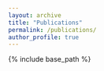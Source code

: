 ```yaml
---
layout: archive
title: "Publications"
permalink: /publications/
author_profile: true
---
```


<!-- {% if author.googlescholar %}
  You can also find my articles on <u><a href="{{author.googlescholar}}">my Google Scholar profile</a>.</u>
{% endif %} -->

{% include base_path %}

<!-- ORIGINAL -->
<!-- {% for post in site.publications reversed %}
  {% include archive-single-pub.html %}
{% endfor %} -->

<!-- with YEAR -->
<!-- {% for post in site.publications reversed %}
    {% capture this_year %}{{ post.date | date: "%Y" }}{% endcapture %}
    {% capture next_year %}{{ post.previous.date | date: "%Y" }}{% endcapture %}

    {% if forloop.first %}
    {% include this_year.html %}

    {% endif %}

    {% include archive-single-pub.html %}

    {% if forloop.last %}

    {% else %}
        {% if this_year != next_year %}
        {% include next_year.html %}

        {% endif %}
    {% endif %}
{% endfor %} -->

<!-- Per TYPE -->

<!-- {% include pub_head.html %} -->


<!-- {% include pub_journal.html %}
{% for post in site.publications reversed %}
    {% if post.type == "journal" %}
        {% include archive-single-pub.html %}
    {% endif %}
{% endfor %} -->

<!-- {% include pub_conference.html %}
{% for post in site.publications reversed %}
    {% if post.type == "conference" %}
        {% include archive-single-pub.html %}
    {% endif %}
{% endfor %} -->

